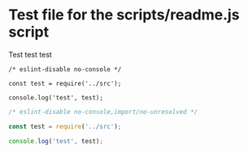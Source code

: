 # Test file for the scripts/readme.js script
Test test test

```
/* eslint-disable no-console */

const test = require('../src');

console.log('test', test);
```

```javascript
/* eslint-disable no-console,import/no-unresolved */

const test = require('../src');

console.log('test', test);

```
